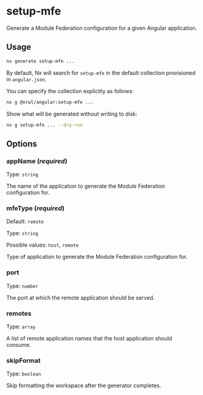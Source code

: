 # setup-mfe

Generate a Module Federation configuration for a given Angular application.

## Usage

```bash
nx generate setup-mfe ...
```

By default, Nx will search for `setup-mfe` in the default collection provisioned in `angular.json`.

You can specify the collection explicitly as follows:

```bash
nx g @nrwl/angular:setup-mfe ...
```

Show what will be generated without writing to disk:

```bash
nx g setup-mfe ... --dry-run
```

## Options

### appName (_**required**_)

Type: `string`

The name of the application to generate the Module Federation configuration for.

### mfeType (_**required**_)

Default: `remote`

Type: `string`

Possible values: `host`, `remote`

Type of application to generate the Module Federation configuration for.

### port

Type: `number`

The port at which the remote application should be served.

### remotes

Type: `array`

A list of remote application names that the host application should consume.

### skipFormat

Type: `boolean`

Skip formatting the workspace after the generator completes.
